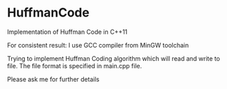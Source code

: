 # HuffmanCode
Implementation of Huffman Code in C++11

For consistent result:
I use GCC compiler from MinGW toolchain

Trying to implement Huffman Coding algorithm which will read and write to file.
The file format is specified in main.cpp file.

Please ask me for further details
